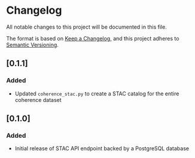 # Changelog
All notable changes to this project will be documented in this file.

The format is based on [Keep a Changelog](https://keepachangelog.com/en/1.0.0/),
and this project adheres to [Semantic Versioning](https://semver.org/spec/v2.0.0.html).

## [0.1.1]
### Added
- Updated `coherence_stac.py` to create a STAC catalog for the entire coherence dataset

## [0.1.0]
### Added
- Initial release of STAC API endpoint backed by a PostgreSQL database
